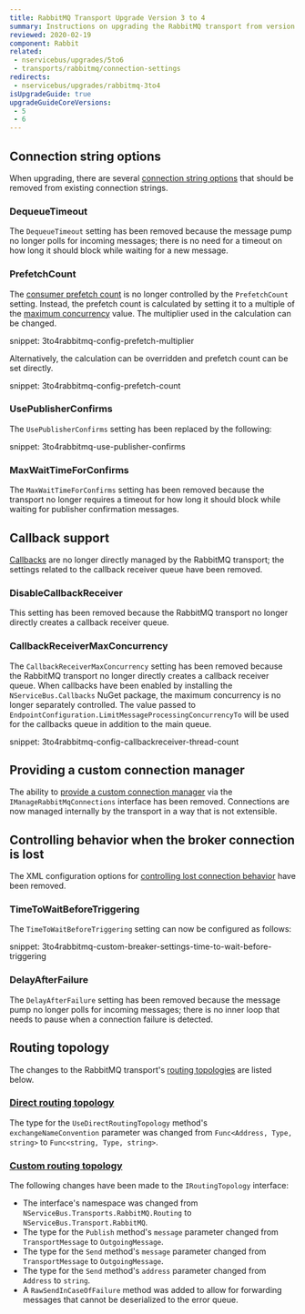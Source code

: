```yaml
---
title: RabbitMQ Transport Upgrade Version 3 to 4
summary: Instructions on upgrading the RabbitMQ transport from version 3 to 4.
reviewed: 2020-02-19
component: Rabbit
related:
 - nservicebus/upgrades/5to6
 - transports/rabbitmq/connection-settings
redirects:
 - nservicebus/upgrades/rabbitmq-3to4
isUpgradeGuide: true
upgradeGuideCoreVersions:
 - 5
 - 6
---
```



## Connection string options

When upgrading, there are several [connection string options](/transports/rabbitmq/connection-settings.md?version=rabbit_3#connection-string-options) that should be removed from existing connection strings.


### DequeueTimeout

The `DequeueTimeout` setting has been removed because the message pump no longer polls for incoming messages; there is no need for a timeout on how long it should block while waiting for a new message.


### PrefetchCount

The [consumer prefetch count](https://www.rabbitmq.com/amqp-0-9-1-reference.html#basic.qos.prefetch-count) is no longer controlled by the `PrefetchCount` setting. Instead, the prefetch count is calculated by setting it to a multiple of the [maximum concurrency](/nservicebus/operations/tuning.md#tuning-concurrency) value. The multiplier used in the calculation can be changed.

snippet: 3to4rabbitmq-config-prefetch-multiplier

Alternatively, the calculation can be overridden and prefetch count can be set directly.

snippet: 3to4rabbitmq-config-prefetch-count


### UsePublisherConfirms

The `UsePublisherConfirms` setting has been replaced by the following: 

snippet: 3to4rabbitmq-use-publisher-confirms


### MaxWaitTimeForConfirms

The `MaxWaitTimeForConfirms` setting has been removed because the transport no longer requires a timeout for how long it should block while waiting for publisher confirmation messages.


## Callback support

[Callbacks](/transports/rabbitmq/callbacks.md?version=rabbit_3) are no longer directly managed by the RabbitMQ transport; the settings related to the callback receiver queue have been removed.


### DisableCallbackReceiver

This setting has been removed because the RabbitMQ transport no longer directly creates a callback receiver queue.


### CallbackReceiverMaxConcurrency

The `CallbackReceiverMaxConcurrency` setting has been removed because the RabbitMQ transport no longer directly creates a callback receiver queue. When callbacks have been enabled by installing the `NServiceBus.Callbacks` NuGet package, the maximum concurrency is no longer separately controlled. The value passed to `EndpointConfiguration.LimitMessageProcessingConcurrencyTo` will be used for the callbacks queue in addition to the main queue.

snippet: 3to4rabbitmq-config-callbackreceiver-thread-count


## Providing a custom connection manager

The ability to [provide a custom connection manager](/transports/rabbitmq/connection-settings.md?version=rabbit_3#providing-a-custom-connection-manager) via the `IManageRabbitMqConnections` interface has been removed. Connections are now managed internally by the transport in a way that is not extensible.


## Controlling behavior when the broker connection is lost

The XML configuration options for [controlling lost connection behavior](/transports/rabbitmq/connection-settings.md?version=rabbit_3#controlling-behavior-when-the-broker-connection-is-lost) have been removed.


### TimeToWaitBeforeTriggering

The `TimeToWaitBeforeTriggering` setting can now be configured as follows:

snippet: 3to4rabbitmq-custom-breaker-settings-time-to-wait-before-triggering


### DelayAfterFailure

The `DelayAfterFailure` setting has been removed because the message pump no longer polls for incoming messages; there is no inner loop that needs to pause when a connection failure is detected.


## Routing topology

The changes to the RabbitMQ transport's [routing topologies](/transports/rabbitmq/routing-topology.md) are listed below.


### [Direct routing topology](/transports/rabbitmq/routing-topology.md#direct-routing-topology)

The type for the `UseDirectRoutingTopology` method's `exchangeNameConvention` parameter was changed from `Func<Address, Type, string>` to `Func<string, Type, string>`.


### [Custom routing topology](/transports/rabbitmq/routing-topology.md#custom-routing-topology)

The following changes have been made to the `IRoutingTopology` interface:

 * The interface's namespace was changed from `NServiceBus.Transports.RabbitMQ.Routing` to `NServiceBus.Transport.RabbitMQ`.
 * The type for the `Publish` method's `message` parameter changed from `TransportMessage` to `OutgoingMessage`.
 * The type for the `Send` method's `message` parameter changed from `TransportMessage` to `OutgoingMessage`.
 * The type for the `Send` method's `address` parameter changed from `Address` to `string`.
 * A `RawSendInCaseOfFailure` method was added to allow for forwarding messages that cannot be deserialized to the error queue.
